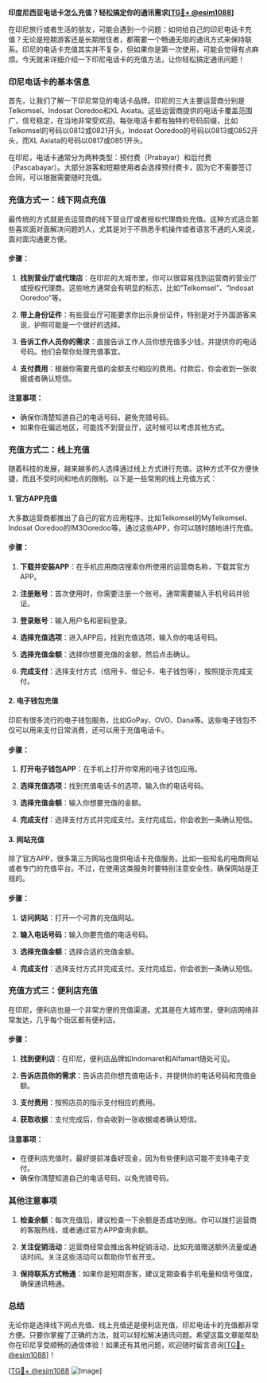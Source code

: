 **印度尼西亚电话卡怎么充值？轻松搞定你的通讯需求[[TG💪+ @esim1088](https://t.me/s/esim1088)]**

在印尼旅行或者生活的朋友，可能会遇到一个问题：如何给自己的印尼电话卡充值？无论是短期游客还是长期居住者，都需要一个畅通无阻的通讯方式来保持联系。印尼的电话卡充值其实并不复杂，但如果你是第一次使用，可能会觉得有点麻烦。今天就来详细介绍一下印尼电话卡的充值方法，让你轻松搞定通讯问题！

### 印尼电话卡的基本信息

首先，让我们了解一下印尼常见的电话卡品牌。印尼的三大主要运营商分别是Telkomsel、Indosat Ooredoo和XL Axiata。这些运营商提供的电话卡覆盖范围广，信号稳定，在当地非常受欢迎。每张电话卡都有独特的号码前缀，比如Telkomsel的号码以0812或0821开头，Indosat Ooredoo的号码以0813或0852开头，而XL Axiata的号码以0817或0851开头。

在印尼，电话卡通常分为两种类型：预付费（Prabayar）和后付费（Pascabayar）。大部分游客和短期使用者会选择预付费卡，因为它不需要签订合同，可以根据需要随时充值。

### 充值方式一：线下网点充值

最传统的方式就是去运营商的线下营业厅或者授权代理商处充值。这种方式适合那些喜欢面对面解决问题的人，尤其是对于不熟悉手机操作或者语言不通的人来说，面对面沟通更方便。

#### 步骤：
1. **找到营业厅或代理店**：在印尼的大城市里，你可以很容易找到运营商的营业厅或授权代理商。这些地方通常会有明显的标志，比如“Telkomsel”、“Indosat Ooredoo”等。
   
2. **带上身份证件**：有些营业厅可能要求你出示身份证件，特别是对于外国游客来说，护照可能是一个很好的选择。

3. **告诉工作人员你的需求**：直接告诉工作人员你想充值多少钱，并提供你的电话号码。他们会帮你处理充值事宜。

4. **支付费用**：根据你需要充值的金额支付相应的费用。付款后，你会收到一张收据或者确认短信。

#### 注意事项：
- 确保你清楚知道自己的电话号码，避免充错号码。
- 如果你在偏远地区，可能找不到营业厅，这时候可以考虑其他方式。

### 充值方式二：线上充值

随着科技的发展，越来越多的人选择通过线上方式进行充值。这种方式不仅方便快捷，而且不受时间和地点的限制。以下是一些常用的线上充值方式：

#### 1. 官方APP充值
大多数运营商都推出了自己的官方应用程序，比如Telkomsel的MyTelkomsel、Indosat Ooredoo的IM3Ooredoo等。通过这些APP，你可以随时随地进行充值。

#### 步骤：
1. **下载并安装APP**：在手机应用商店搜索你所使用的运营商名称，下载其官方APP。
   
2. **注册账号**：首次使用时，你需要注册一个账号。通常需要输入手机号码并验证。

3. **登录账号**：输入用户名和密码登录。

4. **选择充值选项**：进入APP后，找到充值选项，输入你的电话号码。

5. **选择充值金额**：选择你想要充值的金额，然后点击确认。

6. **完成支付**：选择支付方式（信用卡、借记卡、电子钱包等），按照提示完成支付。

#### 2. 电子钱包充值
印尼有很多流行的电子钱包服务，比如GoPay、OVO、Dana等。这些电子钱包不仅可以用来支付日常消费，还可以用于充值电话卡。

#### 步骤：
1. **打开电子钱包APP**：在手机上打开你常用的电子钱包应用。

2. **选择充值选项**：找到充值电话卡的选项，输入你的电话号码。

3. **选择充值金额**：输入你想要充值的金额。

4. **完成支付**：选择支付方式并完成支付。支付完成后，你会收到一条确认短信。

#### 3. 网站充值
除了官方APP，很多第三方网站也提供电话卡充值服务。比如一些知名的电商网站或者专门的充值平台。不过，在使用这类服务时要特别注意安全性，确保网站是正规的。

#### 步骤：
1. **访问网站**：打开一个可靠的充值网站。

2. **输入电话号码**：输入你要充值的电话号码。

3. **选择充值金额**：选择合适的充值金额。

4. **完成支付**：选择支付方式并完成支付。支付完成后，你会收到一条确认短信。

### 充值方式三：便利店充值

在印尼，便利店也是一个非常方便的充值渠道。尤其是在大城市里，便利店网络非常发达，几乎每个街区都有便利店。

#### 步骤：
1. **找到便利店**：在印尼，便利店品牌如Indomaret和Alfamart随处可见。

2. **告诉店员你的需求**：告诉店员你想充值电话卡，并提供你的电话号码和充值金额。

3. **支付费用**：按照店员的指示支付相应的费用。

4. **获取收据**：支付完成后，你会收到一张收据或者确认短信。

#### 注意事项：
- 在便利店充值时，最好提前准备好现金，因为有些便利店可能不支持电子支付。
- 确保你清楚知道自己的电话号码，以免充错号码。

### 其他注意事项

1. **检查余额**：每次充值后，建议检查一下余额是否成功到账。你可以拨打运营商的客服热线，或者通过官方APP查询余额。

2. **关注促销活动**：运营商经常会推出各种促销活动，比如充值赠送额外流量或通话时间。关注这些活动可以帮助你节省开支。

3. **保持联系方式畅通**：如果你是短期游客，建议定期查看手机电量和信号强度，确保通讯畅通。

### 总结

无论你是选择线下网点充值、线上充值还是便利店充值，印尼电话卡的充值都非常方便。只要你掌握了正确的方法，就可以轻松解决通讯问题。希望这篇文章能帮助你在印尼享受顺畅的通信体验！如果还有其他问题，欢迎随时留言咨询[[TG💪+ @esim1088](https://t.me/s/esim1088)]！

[[TG💪+ @esim1088](https://t.me/s/esim1088) ![Image](https://i.postimg.cc/4NQfJmqS/Snipaste-2025-05-13-00-14-12.png)]